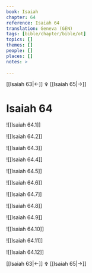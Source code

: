 ```yaml
---
book: Isaiah
chapter: 64
reference: Isaiah 64
translation: Geneva (GEN)
tags: [bible/chapter/bible/ot]
topics: []
themes: []
people: []
places: []
notes: >
  
---
```


[[Isaiah 63|<-]] ✞ [[Isaiah 65|->]]

# Isaiah 64

![[Isaiah 64.1]]

![[Isaiah 64.2]]

![[Isaiah 64.3]]

![[Isaiah 64.4]]

![[Isaiah 64.5]]

![[Isaiah 64.6]]

![[Isaiah 64.7]]

![[Isaiah 64.8]]

![[Isaiah 64.9]]

![[Isaiah 64.10]]

![[Isaiah 64.11]]

![[Isaiah 64.12]]

[[Isaiah 63|<-]] ✞ [[Isaiah 65|->]]

